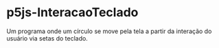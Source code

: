# p5js-InteracaoTeclado
Um programa onde um círculo se move pela tela a partir da interação do usuário via setas do teclado.
